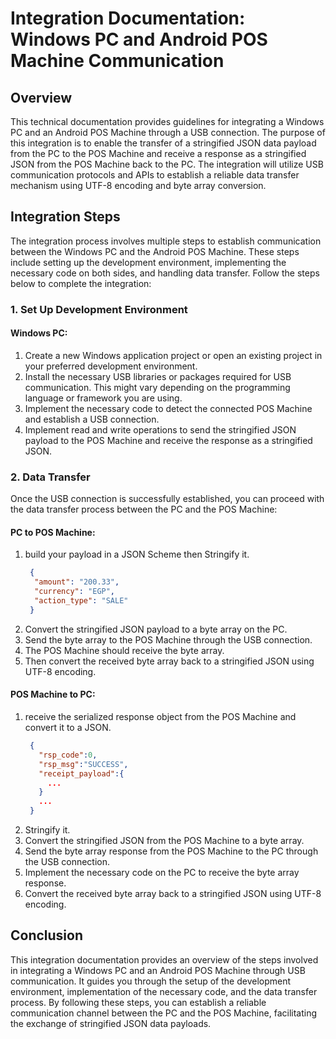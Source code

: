 # Integration Documentation: Windows PC and Android POS Machine Communication

## Overview

This technical documentation provides guidelines for integrating a Windows PC and an Android POS Machine through a USB connection. The purpose of this integration is to enable the transfer of a stringified JSON data payload from the PC to the POS Machine and receive a response as a stringified JSON from the POS Machine back to the PC. The integration will utilize USB communication protocols and APIs to establish a reliable data transfer mechanism using UTF-8 encoding and byte array conversion.

## Integration Steps

The integration process involves multiple steps to establish communication between the Windows PC and the Android POS Machine. These steps include setting up the development environment, implementing the necessary code on both sides, and handling data transfer. Follow the steps below to complete the integration:

### 1. Set Up Development Environment

#### Windows PC:

1. Create a new Windows application project or open an existing project in your preferred development environment.
2. Install the necessary USB libraries or packages required for USB communication. This might vary depending on the programming language or framework you are using.
3. Implement the necessary code to detect the connected POS Machine and establish a USB connection.
4. Implement read and write operations to send the stringified JSON payload to the POS Machine and receive the response as a stringified JSON.

### 2. Data Transfer

Once the USB connection is successfully established, you can proceed with the data transfer process between the PC and the POS Machine:

#### PC to POS Machine:

1. build your payload in a JSON Scheme then Stringify it.
   ```json
    {
     "amount": "200.33",
     "currency": "EGP",
     "action_type": "SALE"
    }
3. Convert the stringified JSON payload to a byte array on the PC.
4. Send the byte array to the POS Machine through the USB connection.
5. The POS Machine should receive the byte array.
6. Then convert the received byte array back to a stringified JSON using UTF-8 encoding.

#### POS Machine to PC:

1. receive the serialized response object from the POS Machine and convert it to a JSON.
   ```json
    {
      "rsp_code":0,
      "rsp_msg":"SUCCESS",
      "receipt_payload":{
        ...
      }
      ...
    }
3. Stringify it.
4. Convert the stringified JSON from the POS Machine to a byte array.
5. Send the byte array response from the POS Machine to the PC through the USB connection.
6. Implement the necessary code on the PC to receive the byte array response.
7. Convert the received byte array back to a stringified JSON using UTF-8 encoding.

## Conclusion

This integration documentation provides an overview of the steps involved in integrating a Windows PC and an Android POS Machine through USB communication. It guides you through the setup of the development environment, implementation of the necessary code, and the data transfer process. By following these steps, you can establish a reliable communication channel between the PC and the POS Machine, facilitating the exchange of stringified JSON data payloads.
